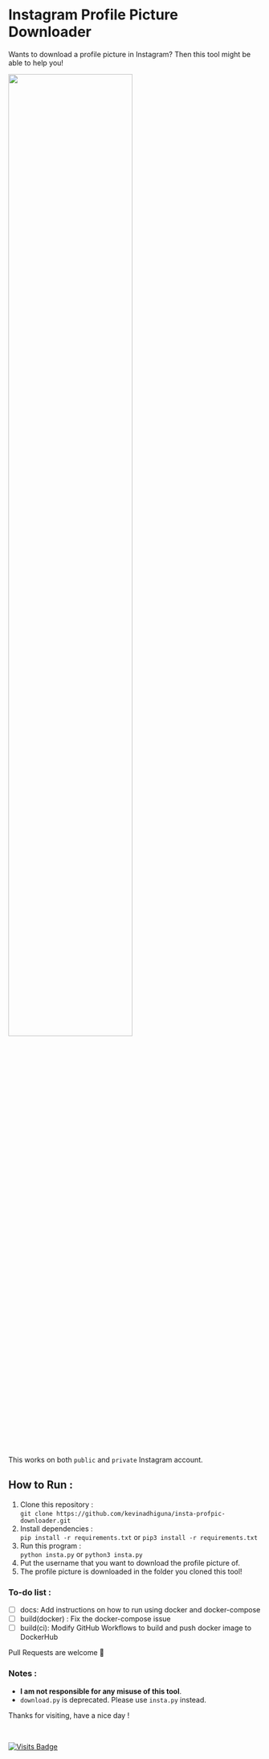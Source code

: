 # Instagram Profile Picture Downloader

Wants to download a profile picture in Instagram? Then this tool might be able to help you!

<img src="https://user-images.githubusercontent.com/43397636/136511181-8220de7e-9eae-41fe-8d9c-0badf8f1dd20.png" width="70%" />

This works on both `public` and `private` Instagram account.

## How to Run :
1. Clone this repository :<br />
`git clone https://github.com/kevinadhiguna/insta-profpic-downloader.git`
2. Install dependencies :<br />
`pip install -r requirements.txt` or `pip3 install -r requirements.txt`
3. Run this program :<br />
`python insta.py` or `python3 insta.py`
4. Put the username that you want to download the profile picture of.
5. The profile picture is downloaded in the folder you cloned this tool!

### To-do list :
- [ ] docs: Add instructions on how to run using docker and docker-compose
- [ ] build(docker) : Fix the docker-compose issue
- [ ] build(ci): Modify GitHub Workflows to build and push docker image to DockerHub

Pull Requests are welcome 🙏

### Notes :
- **I am not responsible for any misuse of this tool**.
- `download.py` is deprecated. Please use `insta.py` instead.

Thanks for visiting, have a nice day !

<br/>

[![Visits Badge](https://badges.pufler.dev/visits/kevinadhiguna/instagram-profpic-downloader)](https://github.com/kevinadhiguna)
